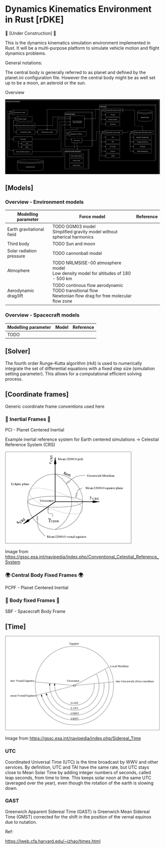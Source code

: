 
# Dynamics Kinematics Environment in Rust [rDKE]

:construction: [Under Construction] :construction:

This is the dynamics kinematics simulation environment implemented in Rust. It 
will be a multi-purpose platform to simulate vehicle motion and flight dynamics 
problems. 

General notations:

The central body is generally referred to as planet and defined by the planet.ini
configuration file. However the central body might be as well set up to be a moon, 
an asteroid or the sun. 

Overview

![Simulation framework overview](https://github.com/maxxonair/rDke/blob/development/assets/images/simulation_environment.png?raw=true)

## [Models]

### Overview - Environment models

| Modelling parameter  | Force model  |  Reference |
|---|---|---| 
| Earth gravitational field  | TODO GGM03 model <br> Simplified gravity model without spherical harmonics  |   |
| Third body  | TODO Sun and moon  |   |
| Solar radiation pressure  | TODO cannonball model  |   |
| Atmophere | TODO NRLMSISE-00 atmosphere model <br> Low density model for altitudes of 180 - 500 km   |   |
| Aerodynamic drag/lift  |  TODO continous flow aerodynamic <br> TODO transitional flow <br> Newtonian flow drag for free molecular flow zone |   |

### Overview - Spacecraft models

| Modelling parameter  | Model  |  Reference |
|---|---|---| 
| TODO |   |   |

## [Solver]

The fourth order Runge-Kutta algorithm (rk4) is used to numerically integrate the set of differential equations with a fixed step size (simulation setting parameter). This allows for a computational efficient solving process.  

## [Coordinate frames]

Generic coordinate frame conventions used here

### :milky_way: Inertial Frames :milky_way:

PCI - Planet Centered Inertial

Example inertal reference system for Earth centered simulations -> Celestial Reference System (CRS)

![Inertial reference system](https://github.com/maxxonair/rDke/blob/development/assets/images/crs_frame.png?raw=true)

Image from https://gssc.esa.int/navipedia/index.php/Conventional_Celestial_Reference_System

### :earth_africa: Central Body Fixed Frames :earth_africa:

PCPF - Planet Centered Inertial

### :rocket: Body fixed Frames :rocket:

SBF - Spacecraft Body Frame

## [Time]

![Sideral Time](https://github.com/maxxonair/rDke/blob/development/assets/images/Siderial_Time.png?raw=true)

Image from https://gssc.esa.int/navipedia/index.php/Sidereal_Time

### UTC

Coordinated Universal Time (UTC) is the time broadcast by WWV and other services. By definition, UTC and TAI have the same rate, but UTC stays close to Mean Solar Time by adding integer numbers of seconds, called leap seconds, from time to time. This keeps solar noon at the same UTC (averaged over the year), even though the rotation of the earth is slowing down.

### GAST

Greenwich Apparent Sidereal Time (GAST) is Greenwich Mean Sidereal Time (GMST) corrected for the shift in the position of the vernal equinox due to nutation.

Ref:

https://lweb.cfa.harvard.edu/~jzhao/times.html 

